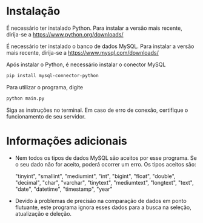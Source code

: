# Instalação

É necessário ter instalado Python. Para instalar a versão mais recente, dirija-se a https://www.python.org/downloads/

É necessário ter instalado o banco de dados MySQL. Para instalar a versão mais recente, dirija-se a https://www.mysql.com/downloads/

Após instalar o Python, é necessário instalar o conector MySQL
```bash
pip install mysql-connector-python
```

Para utilizar o programa, digite

```bash
python main.py
```

Siga as instruções no terminal. Em caso de erro de conexão, certifique o funcionamento de seu servidor.

# Informações adicionais

- Nem todos os tipos de dados MySQL são aceitos por esse programa. Se o seu dado não for aceito, poderá ocorrer um erro. Os tipos aceitos são:

    "tinyint", "smallint", "mediumint", "int", "bigint", "float", "double", "decimal", "char", "varchar", "tinytext", "mediumtext", "longtext", "text", "date", "datetime", "timestamp", "year"

- Devido à problemas de precisão na comparação de dados em ponto flutuante, este programa ignora esses dados para a busca na seleção, atualização e deleção.